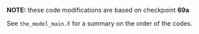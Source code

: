 **NOTE:** these code modifications are based on checkpoint **69a**

See `the_model_main.F` for a summary on the order of the codes.
